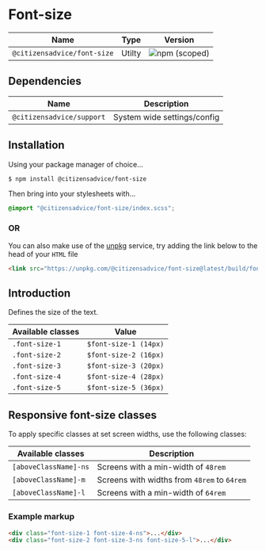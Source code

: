 # Font-size

| Name                        | Type   | Version                                                                     |
|-----------------------------|--------|-----------------------------------------------------------------------------|
| `@citizensadvice/font-size` | Utilty | ![npm (scoped)](https://img.shields.io/npm/v/@citizensadvice/font-size.svg) |

## Dependencies

| Name                      | Description                 |
|---------------------------|-----------------------------|
| `@citizensadvice/support` | System wide settings/config |

## Installation

Using your package manager of choice...

```shell
$ npm install @citizensadvice/font-size
```

Then bring into your stylesheets with...

```scss
@import "@citizensadvice/font-size/index.scss";
```

### OR

You can also make use of the [unpkg](https://unpkg.com) service, try adding the link below to the head of your `HTML` file

```html
<link src="https://unpkg.com/@citizensadvice/font-size@latest/build/font-size.css" />
```

## Introduction

Defines the size of the text.

| Available classes | Value                 |
|-------------------|-----------------------|
| `.font-size-1`    | `$font-size-1 (14px)` |
| `.font-size-2`    | `$font-size-2 (16px)` |
| `.font-size-3`    | `$font-size-3 (20px)` |
| `.font-size-4`    | `$font-size-4 (28px)` |
| `.font-size-5`    | `$font-size-5 (36px)` |

## Responsive font-size classes

To apply specific classes at set screen widths, use the following classes:

| Available classes     | Description                                 |
|-----------------------|---------------------------------------------|
| `[aboveClassName]-ns` | Screens with a min-width of `48rem`         |
| `[aboveClassName]-m`  | Screens with widths from `48rem` to `64rem` |
| `[aboveClassName]-l`  | Screens with a min-width of `64rem`         |

### Example markup

```html
<div class="font-size-1 font-size-4-ns">...</div>
<div class="font-size-2 font-size-3-ns font-size-5-l">...</div>
```